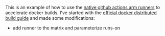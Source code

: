 This is an example of how to use the [native github actions arm runners](https://github.blog/changelog/2025-01-16-linux-arm64-hosted-runners-now-available-for-free-in-public-repositories-public-preview/) to accelerate docker builds. I've started with the [official docker distributed build guide](https://docs.docker.com/build/ci/github-actions/multi-platform/#distribute-build-across-multiple-runners) and made some modifications:

- add runner to the matrix and parameterize runs-on
